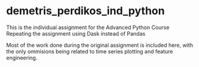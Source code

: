 # demetris_perdikos_ind_python

This is the individual assignment for the Advanced Python Course
Repeating the assignment using Dask instead of Pandas

Most of the work done during the original assignment is included here, with the only ommisions being related to time series plotting and feature engineering.

